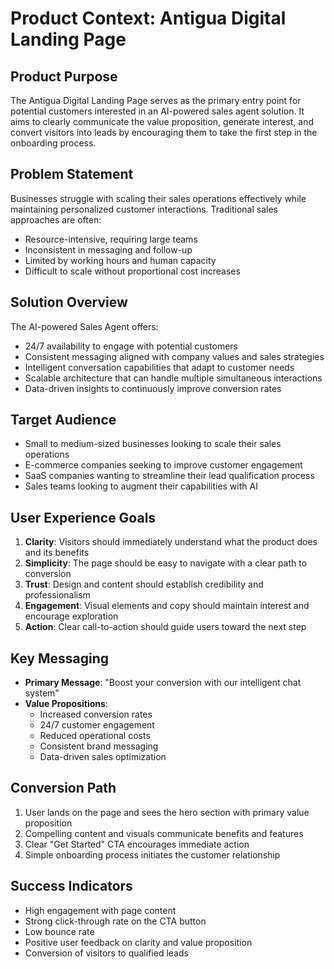 # Product Context: Antigua Digital Landing Page

## Product Purpose
The Antigua Digital Landing Page serves as the primary entry point for potential customers interested in an AI-powered sales agent solution. It aims to clearly communicate the value proposition, generate interest, and convert visitors into leads by encouraging them to take the first step in the onboarding process.

## Problem Statement
Businesses struggle with scaling their sales operations effectively while maintaining personalized customer interactions. Traditional sales approaches are often:
- Resource-intensive, requiring large teams
- Inconsistent in messaging and follow-up
- Limited by working hours and human capacity
- Difficult to scale without proportional cost increases

## Solution Overview
The AI-powered Sales Agent offers:
- 24/7 availability to engage with potential customers
- Consistent messaging aligned with company values and sales strategies
- Intelligent conversation capabilities that adapt to customer needs
- Scalable architecture that can handle multiple simultaneous interactions
- Data-driven insights to continuously improve conversion rates

## Target Audience
- Small to medium-sized businesses looking to scale their sales operations
- E-commerce companies seeking to improve customer engagement
- SaaS companies wanting to streamline their lead qualification process
- Sales teams looking to augment their capabilities with AI

## User Experience Goals
1. **Clarity**: Visitors should immediately understand what the product does and its benefits
2. **Simplicity**: The page should be easy to navigate with a clear path to conversion
3. **Trust**: Design and content should establish credibility and professionalism
4. **Engagement**: Visual elements and copy should maintain interest and encourage exploration
5. **Action**: Clear call-to-action should guide users toward the next step

## Key Messaging
- **Primary Message**: "Boost your conversion with our intelligent chat system"
- **Value Propositions**:
  - Increased conversion rates
  - 24/7 customer engagement
  - Reduced operational costs
  - Consistent brand messaging
  - Data-driven sales optimization

## Conversion Path
1. User lands on the page and sees the hero section with primary value proposition
2. Compelling content and visuals communicate benefits and features
3. Clear "Get Started" CTA encourages immediate action
4. Simple onboarding process initiates the customer relationship

## Success Indicators
- High engagement with page content
- Strong click-through rate on the CTA button
- Low bounce rate
- Positive user feedback on clarity and value proposition
- Conversion of visitors to qualified leads
